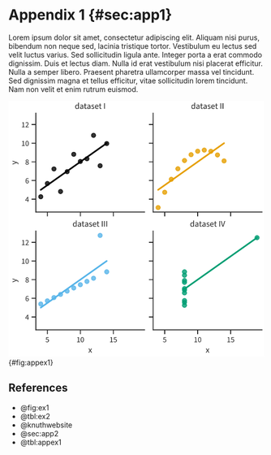
# Appendix 1 {#sec:app1}

Lorem ipsum dolor sit amet, consectetur adipiscing elit. Aliquam nisi purus,
bibendum non neque sed, lacinia tristique tortor. Vestibulum eu lectus sed velit
luctus varius. Sed sollicitudin ligula ante. Integer porta a erat commodo
dignissim. Duis et lectus diam. Nulla id erat vestibulum nisi placerat
efficitur. Nulla a semper libero. Praesent pharetra ullamcorper massa vel
tincidunt. Sed dignissim magna et tellus efficitur, vitae sollicitudin lorem
tincidunt. Nam non velit et enim rutrum euismod.

![Appendix figure](figures/anscombe.svg){#fig:appex1}


## References

* @fig:ex1
* @tbl:ex2
* @knuthwebsite
* @sec:app2
* @tbl:appex1
